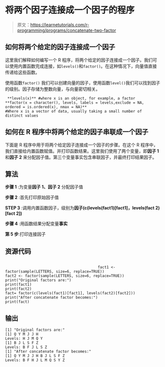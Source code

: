 # 将两个因子连接成一个因子的程序

> 原文：<https://learnetutorials.com/r-programming/programs/concatenate-two-factor>

## 如何将两个给定的因子连接成一个因子

这里我们解释如何编写一个 R 程序，将两个给定的因子连接成一个因子。我们可以使用内置函数完成连接，如`levels()`和`factor()`。在这种情况下，向量值直接传递给这些函数。

使用函数`factor()` 我们可以创建向量的因子，使用函数`level()`我们可以找到因子的级别。因子存储为整数向量，与向量密切相关。

```
 **levels(x)** #where x is an object, for example, a factor
**factor(x = character(), levels, labels = levels,exclude = NA, ordered = is.ordered(x), nmax = NA)** 
#Where x is a vector of data, usually taking a small number of distinct values 

```

## 如何在 R 程序中将两个给定的因子串联成一个因子

下面是 R 程序中用于将两个给定因子连接成一个因子的步骤。在这个 R 程序中，我们直接给内置函数赋值。并打印函数结果。这里我们使用了两个变量，即**因子 1** 和**因子 2** 来分配因子值。第三个变量事实包含串联因子，并最终打印结果因子。

## 算法

**步骤 1** :为变量**因子 1、因子 2** 分配因子值

**步骤 2** :首先打印原始因子值

**STEP 3** :调用内置函数因子，级别为**因子(c(levels(fact1)[fact1]，levels(fact 2)[fact 2])**

**步骤 4** :用函数结果分配变量**事实**

**第 5 步**:打印连接因子

## 资源代码

```

                                          fact1 <- factor(sample(LETTERS, size=6, replace=TRUE))
fact2 <- factor(sample(LETTERS, size=6, replace=TRUE))
print("Original factors are:")
print(fact1)
print(fact2)
fact= factor(c(levels(fact1)[fact1], levels(fact2)[fact2]))
print("After concatenate factor becomes:")
print(fact)

```

## 输出

```
[1] "Original factors are:"
[1] Q Y M J J H
Levels: H J M Q Y
[1] B J L S F Z
Levels: B F J L S Z
[1] "After concatenate factor becomes:"
[1] Q Y M J J H B J L S F Z
Levels: B F H J L M Q S Y Z 
```